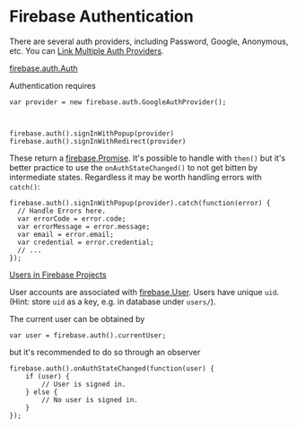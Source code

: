 # Firebase Authentication

There are several auth providers, including Password, Google, Anonymous, etc. You can [Link Multiple Auth Providers](https://firebase.google.com/docs/auth/web/account-linking).

[firebase.auth.Auth](https://firebase.google.com/docs/reference/js/firebase.auth.Auth)

Authentication requires 

    var provider = new firebase.auth.GoogleAuthProvider();



    firebase.auth().signInWithPopup(provider)
    firebase.auth().signInWithRedirect(provider)

These return a [firebase.Promise](https://firebase.google.com/docs/reference/js/firebase.Promise). It's possible to handle with `then()` but it's better practice to use the `onAuthStateChanged()` to not get bitten by intermediate states. Regardless it may be worth handling errors with `catch()`:

    firebase.auth().signInWithPopup(provider).catch(function(error) {
      // Handle Errors here.
      var errorCode = error.code;
      var errorMessage = error.message;
      var email = error.email;
      var credential = error.credential;
      // ...
    });


[Users in Firebase Projects](https://firebase.google.com/docs/auth/users)

User accounts are associated with [firebase.User](https://firebase.google.com/docs/reference/js/firebase.User). Users have unique `uid`. (Hint: store `uid` as a key, e.g. in database under `users/`).




The current user can be obtained by

    var user = firebase.auth().currentUser;

but it's recommended to do so through an observer

    firebase.auth().onAuthStateChanged(function(user) {
        if (user) {
            // User is signed in.
        } else {
            // No user is signed in.
        }
    });


